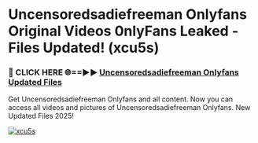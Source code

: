 # Uncensoredsadiefreeman Onlyfans Original Videos 0nlyFans Leaked - Files Updated! (xcu5s)

<h3>🔴 CLICK HERE 🌐==►► <a href="https://tinyurl.com/ehrbuxhb" rel="nofollow">Uncensoredsadiefreeman Onlyfans Updated Files</a></h3>

Get Uncensoredsadiefreeman Onlyfans and all content. Now you can access all videos and pictures of Uncensoredsadiefreeman Onlyfans. New Updated Files 2025!

[![xcu5s](https://i.imgur.com/lVYEuWS.gif)](https://tinyurl.com/ehrbuxhb)
